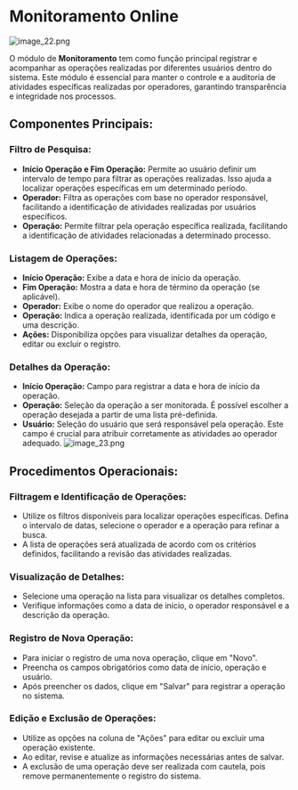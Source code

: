 # Monitoramento Online

![image_22.png](image_22.png)

O módulo de **Monitoramento** tem como função principal registrar e acompanhar as operações realizadas por diferentes usuários dentro do sistema. Este módulo é essencial para manter o controle e a auditoria de atividades específicas realizadas por operadores, garantindo transparência e integridade nos processos.

## Componentes Principais:

### Filtro de Pesquisa:
- **Início Operação e Fim Operação:** Permite ao usuário definir um intervalo de tempo para filtrar as operações realizadas. Isso ajuda a localizar operações específicas em um determinado período.
- **Operador:** Filtra as operações com base no operador responsável, facilitando a identificação de atividades realizadas por usuários específicos.
- **Operação:** Permite filtrar pela operação específica realizada, facilitando a identificação de atividades relacionadas a determinado processo.

### Listagem de Operações:
- **Início Operação:** Exibe a data e hora de início da operação.
- **Fim Operação:** Mostra a data e hora de término da operação (se aplicável).
- **Operador:** Exibe o nome do operador que realizou a operação.
- **Operação:** Indica a operação realizada, identificada por um código e uma descrição.
- **Ações:** Disponibiliza opções para visualizar detalhes da operação, editar ou excluir o registro.

### Detalhes da Operação:
- **Início Operação:** Campo para registrar a data e hora de início da operação.
- **Operação:** Seleção da operação a ser monitorada. É possível escolher a operação desejada a partir de uma lista pré-definida.
- **Usuário:** Seleção do usuário que será responsável pela operação. Este campo é crucial para atribuir corretamente as atividades ao operador adequado.
![image_23.png](image_23.png)
## Procedimentos Operacionais:

### **Filtragem e Identificação de Operações:**
- Utilize os filtros disponíveis para localizar operações específicas. Defina o intervalo de datas, selecione o operador e a operação para refinar a busca.
- A lista de operações será atualizada de acordo com os critérios definidos, facilitando a revisão das atividades realizadas.

### **Visualização de Detalhes:**
- Selecione uma operação na lista para visualizar os detalhes completos.
- Verifique informações como a data de início, o operador responsável e a descrição da operação.

### **Registro de Nova Operação:**
- Para iniciar o registro de uma nova operação, clique em "Novo".
- Preencha os campos obrigatórios como data de início, operação e usuário.
- Após preencher os dados, clique em "Salvar" para registrar a operação no sistema.

### **Edição e Exclusão de Operações:**
- Utilize as opções na coluna de "Ações" para editar ou excluir uma operação existente.
- Ao editar, revise e atualize as informações necessárias antes de salvar.
- A exclusão de uma operação deve ser realizada com cautela, pois remove permanentemente o registro do sistema.

